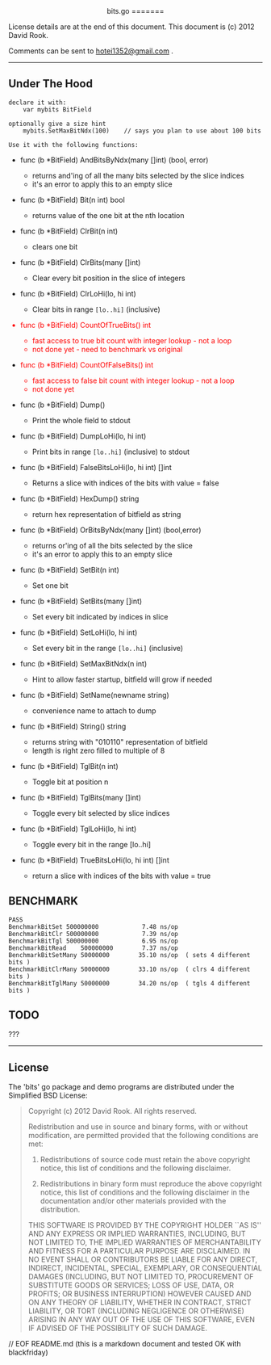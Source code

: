 
<center>
bits.go
=======
</center>


License details are at the end of this document. 
This document is (c) 2012 David Rook.

Comments can be sent to <hotei1352@gmail.com> .  

---

Under The Hood
--------------

	declare it with:
		var mybits BitField

	optionally give a size hint
		mybits.SetMaxBitNdx(100)	// says you plan to use about 100 bits

	Use it with the following functions:

* func (b *BitField) AndBitsByNdx(many []int) (bool, error)
	* returns and'ing of all the many bits selected by the slice indices
	* it's an error to apply this to an empty slice

* func (b *BitField) Bit(n int) bool
	* returns value of the one bit at the nth location

* func (b *BitField) ClrBit(n int)
	* clears one bit

* func (b *BitField) ClrBits(many []int)
	* Clear every bit position in the slice of integers

* func (b *BitField) ClrLoHi(lo, hi int)
	* Clear bits in range `[lo..hi]` (inclusive)

	<font color=red>

* func (b *BitField) CountOfTrueBits() int
	* fast access to true bit count with integer lookup - not a loop
	* not done yet - need to benchmark vs original

* func (b *BitField) CountOfFalseBits() int
	* fast access to false bit count with integer lookup - not a loop
	* not done yet

	</font>

* func (b *BitField) Dump()
	* Print the whole field to stdout 

* func (b *BitField) DumpLoHi(lo, hi int)
	* Print bits in range `[lo..hi]` (inclusive) to stdout 

* func (b *BitField) FalseBitsLoHi(lo, hi int) []int
	* Returns a slice with indices of the bits with value = false

* func (b *BitField) HexDump() string
	* return hex representation of bitfield as string

* func (b *BitField) OrBitsByNdx(many []int) (bool,error)
	* returns or'ing of all the bits selected by the slice
	* it's an error to apply this to an empty slice

* func (b *BitField) SetBit(n int)
	* Set one bit
	
* func (b *BitField) SetBits(many []int)
	* Set every bit indicated by indices in slice
	
* func (b *BitField) SetLoHi(lo, hi int)
	* Set every bit in the range `[lo..hi]` (inclusive)

* func (b *BitField) SetMaxBitNdx(n int)
	* Hint to allow faster startup, bitfield will grow if needed
	
* func (b *BitField) SetName(newname string)
	* convenience name to attach to dump
	
* func (b *BitField) String() string
	* returns string with "010110" representation of bitfield
	* length is right zero filled to multiple of 8
	
* func (b *BitField) TglBit(n int)
	* Toggle bit at position n

* func (b *BitField) TglBits(many []int)
	* Toggle every bit selected by slice indices
	
* func (b *BitField) TglLoHi(lo, hi int)
	* Toggle every bit in the range [lo..hi]
	
* func (b *BitField) TrueBitsLoHi(lo, hi int) []int
	* return a slice with indices of the bits with value = true


BENCHMARK
---------

	PASS
	BenchmarkBitSet	500000000	         7.48 ns/op
	BenchmarkBitClr	500000000	         7.39 ns/op
	BenchmarkBitTgl	500000000	         6.95 ns/op
	BenchmarkBitRead	500000000	     7.37 ns/op
	BenchmarkBitSetMany	50000000	    35.10 ns/op	 ( sets 4 different bits )
	BenchmarkBitClrMany	50000000	    33.10 ns/op  ( clrs 4 different bits )
	BenchmarkBitTglMany	50000000	    34.20 ns/op  ( tgls 4 different bits )


TODO
----

???

---

License
-------
The 'bits' go package and demo programs are distributed under the Simplified BSD License:

> Copyright (c) 2012 David Rook. All rights reserved.
> 
> Redistribution and use in source and binary forms, with or without modification, are
> permitted provided that the following conditions are met:
> 
>    1. Redistributions of source code must retain the above copyright notice, this list of
>       conditions and the following disclaimer.
> 
>    2. Redistributions in binary form must reproduce the above copyright notice, this list
>       of conditions and the following disclaimer in the documentation and/or other materials
>       provided with the distribution.
> 
> THIS SOFTWARE IS PROVIDED BY THE COPYRIGHT HOLDER ``AS IS'' AND ANY EXPRESS OR IMPLIED
> WARRANTIES, INCLUDING, BUT NOT LIMITED TO, THE IMPLIED WARRANTIES OF MERCHANTABILITY AND
> FITNESS FOR A PARTICULAR PURPOSE ARE DISCLAIMED. IN NO EVENT SHALL <COPYRIGHT HOLDER> OR
> CONTRIBUTORS BE LIABLE FOR ANY DIRECT, INDIRECT, INCIDENTAL, SPECIAL, EXEMPLARY, OR
> CONSEQUENTIAL DAMAGES (INCLUDING, BUT NOT LIMITED TO, PROCUREMENT OF SUBSTITUTE GOODS OR
> SERVICES; LOSS OF USE, DATA, OR PROFITS; OR BUSINESS INTERRUPTION) HOWEVER CAUSED AND ON
> ANY THEORY OF LIABILITY, WHETHER IN CONTRACT, STRICT LIABILITY, OR TORT (INCLUDING
> NEGLIGENCE OR OTHERWISE) ARISING IN ANY WAY OUT OF THE USE OF THIS SOFTWARE, EVEN IF
> ADVISED OF THE POSSIBILITY OF SUCH DAMAGE.

// EOF README.md  (this is a markdown document and tested OK with blackfriday)
